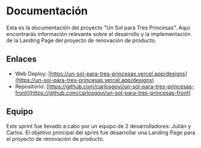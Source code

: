 # Documentación

Esta es la documentación del proyecto "Un Sol para Tres Princesas". Aquí encontrarás información relevante sobre el desarrollo y la implementación de la Landing Page del proyecto de renovación de producto.

## Enlaces

- Web Deploy: [https://un-sol-para-tres-princesas.vercel.app/designs](https://un-sol-para-tres-princesas.vercel.app/designs)
- Repositorio: [https://github.com/carlosgovi/un-sol-para-tres-princesas-front](https://github.com/carlosgovi/un-sol-para-tres-princesas-front)

## Equipo

Este sprint fue llevado a cabo por un equipo de 2 desarrolladores: Julián y Carlos. El objetivo principal del sprint fue desarrollar una Landing Page para el proyecto de renovación de producto.
